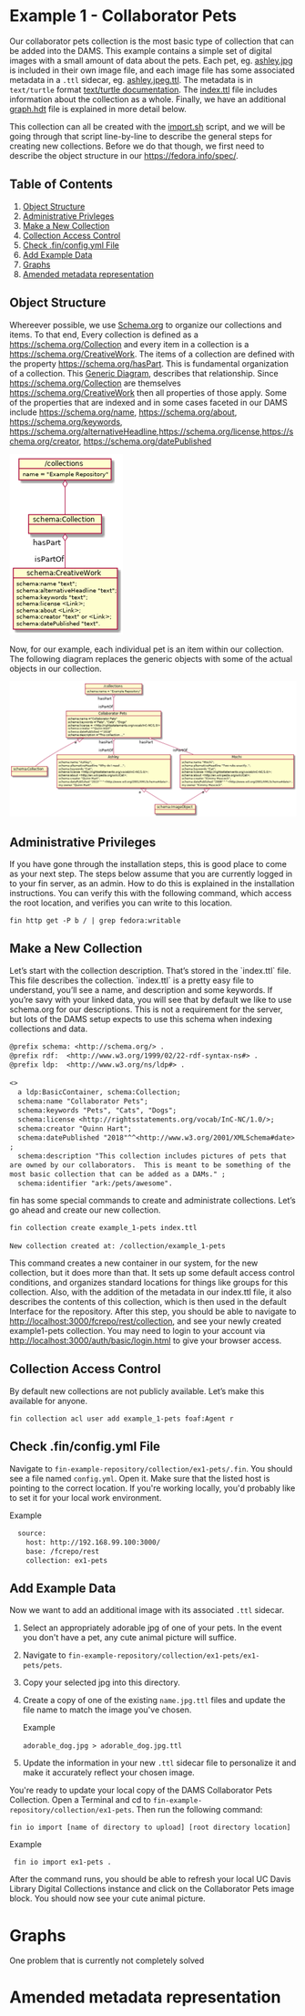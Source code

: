 
# Example 1 - Collaborator Pets

Our collaborator pets collection is the most basic type of collection that can
be added into the DAMS. This example contains a simple set of digital images
with a small amount of data about the pets. Each pet, eg. [ashley.jpg](./ashley.jpg) is included
in their own image file, and each image file has some associated metadata in a
`.ttl` sidecar, eg. [ashley.jpeg.ttl](./ashley.jpeg.ttl). The metadata is in `text/turtle` format [text/turtle documentation](https://www.w3.org/TeamSubmission/turtle/).
The [index.ttl](./index.ttl) file includes information about the collection as a whole.
Finally, we have an additional [graph.hdt](./graph.hdt) file is explained in more detail below.

This collection can all be created with the [import.sh](./import.sh) script, and we will be
going through that script line-by-line to describe the general steps for
creating new collections.  Before we do that though, we first need to describe
the object structure in our <https://fedora.info/spec/>.

## Table of Contents

1.  [Object Structure](#org2ad71b7)
2.  [Administrative Privleges](#org09009e1)
3.  [Make a New Collection](#org376d22c)
4.  [Collection Access Control](#org15e1dc4)
5.  [Check .fin/config.yml File](#orgadfd184)
6.  [Add Example Data](#orgadfd185)
7.  [Graphs](#orgfd006fc)
8.  [Amended metadata representation](#org642851f)

<a id="org2ad71b7"></a>

## Object Structure

Whereever possible, we use [Schema.org](https://schema.org/) to organize our collections and items.
To that end, Every collection is defined as a <https://schema.org/Collection> and every item in a
collection is a <https://schema.org/CreativeWork>. The items of a collection are defined
with the property <https://schema.org/hasPart>.  This is fundamental organization of a
collection. This [Generic Diagram](./docs/generic_diagram.png), describes that relationship.  Since
<https://schema.org/Collection> are themselves <https://schema.org/CreativeWork> then all properties of
those apply.  Some of the properties that are indexed and in some cases
faceted in our DAMS include <https://schema.org/name>, <https://schema.org/about>, <https://schema.org/keywords>,
<https://schema.org/alternativeHeadline>,<https://schema.org/license>,<https://schema.org/creator>,
<https://schema.org/datePublished>

![img](./docs/generic_diagram.png)

Now, for our example, each individual pet is an item within our collection.  The
following diagram replaces the generic objects with some of the actual objects
in our collection.

![img](./docs/diagram.png)


<a id="org09009e1"></a>

## Administrative Privileges

If you have gone through the installation steps, this is good place to come as
your next step.  The steps below assume that you are currently logged in to your
fin server, as an admin.  How to do this is explained in the installation
instructions.  You can verify this with the following command, which access the
root location, and verifies you can write to this location.

    fin http get -P b / | grep fedora:writable


<a id="org376d22c"></a>

## Make a New Collection

Let&rsquo;s start with the collection description.  That&rsquo;s stored in the \`index.ttl\`
file.  This file describes the collection. \`index.ttl\` is a pretty easy file to
understand, you&rsquo;ll see a name, and description and some keywords.  If you&rsquo;re
savy with your linked data, you will see that by default we like to use
schema.org for our descriptions.  This is not a requirement for the server, but
lots of the DAMS setup expects to use this schema when indexing collections and
data.

    @prefix schema: <http://schema.org/> .
    @prefix rdf:  <http://www.w3.org/1999/02/22-rdf-syntax-ns#> .
    @prefix ldp:  <http://www.w3.org/ns/ldp#> .

    <>
      a ldp:BasicContainer, schema:Collection;
      schema:name "Collaborator Pets";
      schema:keywords "Pets", "Cats", "Dogs";
      schema:license <http://rightsstatements.org/vocab/InC-NC/1.0/>;
      schema:creator "Quinn Hart";
      schema:datePublished "2018"^^<http://www.w3.org/2001/XMLSchema#date>  ;
      schema:description "This collection includes pictures of pets that are owned by our collaborators.  This is meant to be something of the most basic collection that can be added as a DAMs." ;
      schema:identifier "ark:/pets/awesome".

fin has some special commands to create and administrate collections.  Let&rsquo;s
go ahead and create our new collection.

    fin collection create example_1-pets index.ttl

    New collection created at: /collection/example_1-pets

This command creates a new container in our system, for the new collection, but
it does more than that. It sets up some default access control conditions, and
organizes standard locations for things like groups for this collection. Also,
with the addition of the metadata in our index.ttl file, it also describes the
contents of this collection, which is then used in the default Interface for the
repository. After this step, you should be able to navigate to
<http://localhost:3000/fcrepo/rest/collection>, and see your newly created
example1-pets collection. You may need to login to your account via
<http://localhost:3000/auth/basic/login.html> to give your browser access.


<a id="org15e1dc4"></a>

## Collection Access Control

By default new collections are not publicly available.  Let&rsquo;s make this
available for anyone.

    fin collection acl user add example_1-pets foaf:Agent r


<a id="orgadfd184"></a>

## Check .fin/config.yml File

Navigate to `fin-example-repository/collection/ex1-pets/.fin`. You should see a file named `config.yml`. Open it. Make sure that the listed host is pointing to the correct location. If you're working locally, you'd probably like to set it for your local work environment.

Example
```  
  source:  
    host: http://192.168.99.100:3000/    
    base: /fcrepo/rest    
    collection: ex1-pets
```
 
<a id="orgadfd185"></a>

## Add Example Data

Now we want to add an additional image with its associated `.ttl` sidecar.

  1. Select an appropriately adorable jpg of one of your pets. In the event you don't have a pet, any cute animal picture will suffice.
  2. Navigate to `fin-example-repository/collection/ex1-pets/ex1-pets/pets`.
  3. Copy your selected jpg into this directory.
  4. Create a copy of one of the existing `name.jpg.ttl` files and update the file name to match the image you've chosen.
      
      Example
      
        `adorable_dog.jpg > adorable_dog.jpg.ttl`
        
  5. Update the information in your new `.ttl` sidecar file to personalize it and make it accurately reflect your chosen image.
  
You're ready to update your local copy of the DAMS Collaborator Pets Collection.
Open a Terminal and cd to `fin-example-repository/collection/ex1-pets`. Then run the following command:
    
    fin io import [name of directory to upload] [root directory location]

   Example

     fin io import ex1-pets .
     
After the command runs, you should be able to refresh your local UC Davis Library Digital Collections instance and click on the Collaborator Pets image block.  You should now see your cute animal picture.


<a id="orgfd006fc"></a>

# Graphs

One problem that is currently not completely solved


<a id="org642851f"></a>

# Amended metadata representation
